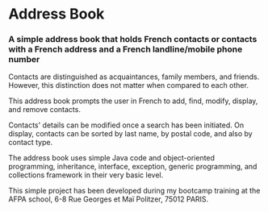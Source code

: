 # Address Book
<h3>A simple address book that holds French contacts or contacts with a French address and a French landline/mobile phone number</h3>
<p>Contacts are distinguished as acquaintances, family members, and friends. However, this distinction does not matter when compared to each other.</p>
<p>This address book prompts the user in French to add, find, modify, display, and remove contacts.</p>
<p>Contacts' details can be modified once a search has been initiated. On display, contacts can be sorted by last name, by postal code, and also by contact type.</p>   
<p>The address book uses simple Java code and object-oriented programming, inheritance, interface, exception, generic programming, and collections framework in their very basic level.</p>  
<p>This simple project has been developed during my bootcamp training at the AFPA school, 6-8 Rue Georges et Maï Politzer, 75012 PARIS.</p>

